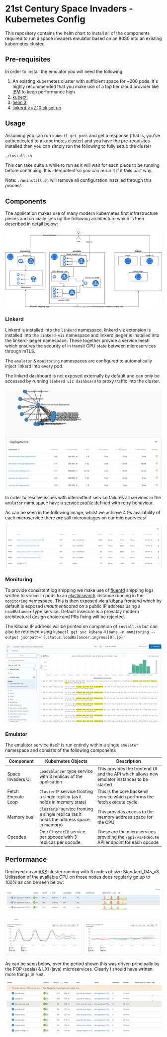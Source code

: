 # 21st Century Space Invaders - Kubernetes Config

This repository contains the helm chart to install all of the components required to run a space invaders emulator based on an 8080 into an existing kubernetes cluster.

## Pre-requisites

In order to install the emulator you will need the following:

1. An existing kubernetes cluster with sufficient space for ~200 pods. It's highly recommended that you make use of a top tier cloud provider like [IBM](https://www.ibm.com/cloud/kubernetes-service) to keep performance high
2. [kubectl](https://kubernetes.io/docs/tasks/tools/)
3. [helm 3](https://helm.sh/docs/intro/install/)
4. [linkerd >=2.10 cli set up](https://linkerd.io/2.10/getting-started/)

## Usage

Assuming you can run `kubectl get pods` and get a response (that is, you've authenticated to a kubernetes cluster) and you have the pre-requisites installed then you can simply run the following to fully setup the cluster

```bash
./install.sh
```

This can take quite a while to run as it will wait for each piece to be running before continuing. It is idempotent so you can rerun it if it fails part way.

Note: `./uninstall.sh` will remove all configuration installed through this process

## Components

The application makes use of many modern kubernetes first infrastructure pieces and crucially sets up the following architecture which is then described in detail below:

<img src="./.github/static/space-invaders-kubernetes-architecture.svg">

### Linkerd

Linkerd is installed into the `linkerd` namespace, linkerd viz extension is installed into the `linkerd-viz` namespace and linkerd jaeger is installed into the linkerd-jaeger namespace. These together provide a service mesh which ensures the security of in transit CPU state between microservices through mTLS.

The `emulator` & `monitoring` namespaces are configured to automatically inject linkerd into every pod.

The linkerd dashboard is not exposed externally by default and can only be accessed by running `linkerd viz dashboard` to proxy traffic into the cluster.

![Image of Linkerd dashboard](./.github/static/space-invaders-linkerd.png)

In order to resolve issues with intermittent service failures all services in the `emulator` namespace have a [service profile](https://linkerd.io/2.10/features/service-profiles/) defined with retry behaviour.

As can be seen in the following image, whilst we achieve 4 9s availability of each microservice there _are_ still microoutages on our microservices:

![Image of Linkerd variance](./.github/static/space-invaders-linkerd-variance.png)

### Monitoring

To provide consistent log shipping we make use of [fluentd](https://www.fluentd.org/) shipping logs written to `stdout` in pods to an [elasticsearch](https://www.elastic.co/elastic-stack) instance running in the `monitoring` namespace. This is then exposed via a [kibana](https://www.elastic.co/kibana) frontend which by default is exposed _unauthenticated_ on a public IP address using a `LoadBalancer` type service. Default insecure is a provably modern architectural design choice and PRs fixing will be rejected.

The Kibana IP address will be printed on completion of `install.sh` but can also be retrieved using `kubectl get svc kibana-kibana -n monitoring --output jsonpath='{.status.loadBalancer.ingress[0].ip}'`

![Image of kibana logs](./.github/static/space-invaders-logging-1.png)

### Emulator

The emulator service itself is run entirely within a single `emulator` namespace and consists of the following components

| Component          | Kubernetes Objects                                                                      | Description                                                                                 |
| ------------------ | --------------------------------------------------------------------------------------- | ------------------------------------------------------------------------------------------- |
| Space Invaders UI  | `LoadBalancer` type service with 3 replicas of the application                          | This provides the frontend UI and the API which allows new emulator instances to be started |
| Fetch Execute Loop | `ClusterIP` service fronting a single replica (as it holds in memory state)             | This is the core backend service which performs the fetch execute cycle                     |
| Memory bus         | `ClusterIP` service fronting a single replica (as it holds the address space in memory) | This provides access to the memory address space for the CPU                                |
| Opcodes            | One `ClusterIP` service per opcode with 3 replicas per opcode                           | These are the microservices providing the `/api/v1/execute` API endpoint for each opcode    |


## Performance

Deployed on an [AKS](https://azure.microsoft.com/en-gb/services/kubernetes-service/) cluster running with 3 nodes of size Standard_D4s_v3. Utilisation of the available CPU on those nodes does regularly go up to 100% as can be seen below:

![Image of AKS node cpu](./.github/static/space-invaders-node-cpu.png)

![Image of AKS node metrics](./.github/static/space-invaders-node-metrics.png)

As can be seen below, over the period shown this was driven principally by the POP (scala) & LXI (java) microservices. Clearly I should have written more things in rust.

![Image of AKS pod cpu](./.github/static/space-invaders-pod-metrics.png)